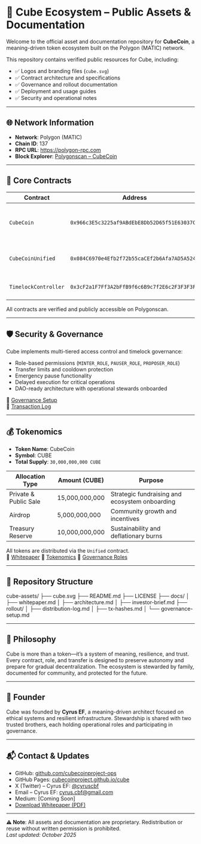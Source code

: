 # 🧱 Cube Ecosystem – Public Assets & Documentation

Welcome to the official asset and documentation repository for **CubeCoin**, a meaning-driven token ecosystem built on the Polygon (MATIC) network.

This repository contains verified public resources for Cube, including:

- ✅ Logos and branding files (`cube.svg`)
- ✅ Contract architecture and specifications
- ✅ Governance and rollout documentation
- ✅ Deployment and usage guides
- ✅ Security and operational notes

---

## 🌐 Network Information

- **Network**: Polygon (MATIC)  
- **Chain ID**: 137  
- **RPC URL**: https://polygon-rpc.com  
- **Block Explorer**: [Polygonscan – CubeCoin](https://polygonscan.com/address/0x966c3E5c3225af9ABdEbE8Db52D65f51E63037C6)

---

## 📜 Core Contracts

| Contract             | Address                                      | Purpose                                           |
|----------------------|----------------------------------------------|---------------------------------------------------|
| `CubeCoin`           | `0x966c3E5c3225af9ABdEbE8Db52D65f51E63037C6` | ERC20 token with mint/burn, cooldown, and pause  |
| `CubeCoinUnified`    | `0x084C6970e4Efb2f72b55caCEf2b6Afa7AD5A524C` | Distribution, airdrop, and supply management     |
| `TimelockController` | `0x3cF2a1F7Ff3A2bFfB9f6c6B9c7f2E6c2F3F3F3F3` | Governance and delayed execution                 |

All contracts are verified and publicly accessible on Polygonscan.

---

## 🛡️ Security & Governance

Cube implements multi-tiered access control and timelock governance:

- Role-based permissions (`MINTER_ROLE`, `PAUSER_ROLE`, `PROPOSER_ROLE`)  
- Transfer limits and cooldown protection  
- Emergency pause functionality  
- Delayed execution for critical operations  
- DAO-ready architecture with operational stewards onboarded

📄 [Governance Setup](https://github.com/cubecoinproject-ops/cube-assets/blob/main/rollout/governance-setup.md)  
📄 [Transaction Log](https://github.com/cubecoinproject-ops/cube-assets/blob/main/rollout/tx-hashes.md)

---

## 💰 Tokenomics

- **Token Name**: CubeCoin  
- **Symbol**: CUBE  
- **Total Supply**: `30,000,000,000 CUBE`  

| Allocation Type        | Amount (CUBE)       | Purpose                                           |
|------------------------|---------------------|---------------------------------------------------|
| Private & Public Sale  | 15,000,000,000       | Strategic fundraising and ecosystem onboarding    |
| Airdrop                | 5,000,000,000        | Community growth and incentives                   |
| Treasury Reserve       | 10,000,000,000       | Sustainability and deflationary burns             |

All tokens are distributed via the `Unified` contract.  
📄 [Whitepaper](https://github.com/cubecoinproject-ops/cube-assets/blob/main/docs/whitepaper.md)
📄 [Tokenomics](https://github.com/cubecoinproject-ops/cube-assets/blob/main/docs/tokenomics.md)
📄 [Governance Roles](https://github.com/cubecoinproject-ops/cube-assets/blob/main/docs/roles.md)


---

## 📁 Repository Structure
cube-assets/
├── cube.svg
├── README.md
├── LICENSE
├── docs/
│   ├── whitepaper.md
│   ├── architecture.md
│   ├── investor-brief.md
├── rollout/
│   ├── distribution-log.md
│   ├── tx-hashes.md
│   └── governance-setup.md


---

## 🧠 Philosophy

Cube is more than a token—it’s a system of meaning, resilience, and trust. Every contract, role, and transfer is designed to preserve autonomy and prepare for gradual decentralization. The ecosystem is stewarded by family, documented for community, and protected for the future.

---

## 👤 Founder

Cube was founded by **Cyrus EF**, a meaning-driven architect focused on ethical systems and resilient infrastructure. Stewardship is shared with two trusted brothers, each holding operational roles and participating in governance.

---

## 📬 Contact & Updates

- GitHub: [github.com/cubecoinproject-ops](https://github.com/cubecoinproject-ops)  
- GitHub Pages: [cubecoinproject.github.io/cube](https://cubecoinproject.github.io/cube/)  
- X (Twitter) – Cyrus EF: [@cyruscbf](https://x.com/cyruscbf)  
- Email – Cyrus EF: [cyrus.cbf@gmail.com](mailto:cyrus.cbf@gmail.com)  
- Medium: [Coming Soon]
- [Download Whitepaper (PDF)](docs/whitepaper.pdf)

---

**⚠️ Note**: All assets and documentation are proprietary. Redistribution or reuse without written permission is prohibited.  
_Last updated: October 2025_


